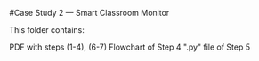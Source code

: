 #Case Study 2 — Smart Classroom Monitor

This folder contains:

PDF with steps (1-4), (6-7)
Flowchart of Step 4
".py" file of Step 5
